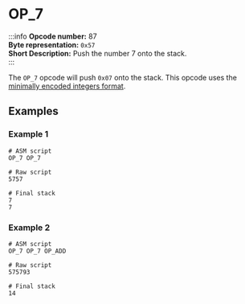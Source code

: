 # OP_7
:::info
**Opcode number:** 87  
**Byte representation:** `0x57`  
**Short Description:** Push the number 7 onto the stack.  
:::

The `OP_7` opcode will push `0x07` onto the stack. This opcode uses the [minimally encoded integers format](../script/numbers.md#minimally-encoded-integers).

## Examples
### Example 1
```shell
# ASM script
OP_7 OP_7

# Raw script
5757

# Final stack
7
7
```

### Example 2
```shell
# ASM script
OP_7 OP_7 OP_ADD

# Raw script
575793

# Final stack
14
```
